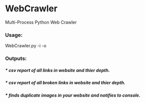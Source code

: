 # WebCrawler
Multi-Process Python Web Crawler

### Usage:
WebCrawler.py -i <URL> -o <output-name-prefix>

### Outputs:
##### * csv report of all links in website and thier depth.
##### * csv report of all broken links in website and thier depth.
##### * finds duplicate images in your website and notifies to console.
